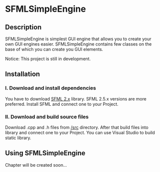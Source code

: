 # SFMLSimpleEngine

## Description

SFMLSimpleEngine is simplest GUI engine that allows you to create your own GUI engines easier. SFMLSimpleEngine contains few classes on the base of which you can create you GUI elements.

Notice: This project is still in development.

## Installation

### I. Download and install dependencies

You have to download [SFML 2.x](https://www.sfml-dev.org/) library. SFML 2.5.x versions are more preferred. Install SFML and connect one to your Project.

### II. Download and build source files

Download .cpp and .h files from [/src](https://github.com/ComeInRage/SFMLSimpleEngine/tree/main/src) directory. After that build files into library and connect one to your Project. You can use Visual Studio to build static library.

## Using SFMLSimpleEngine

Chapter will be created soon...